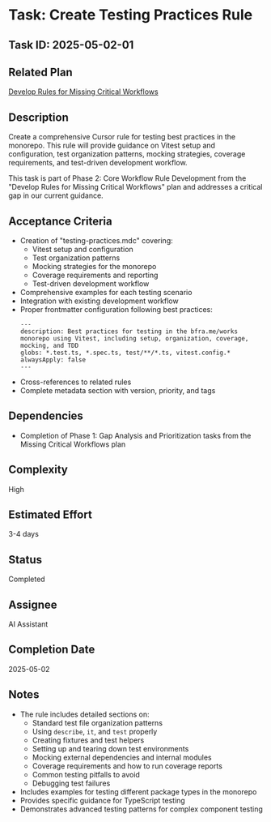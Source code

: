 # Task: Create Testing Practices Rule

## Task ID: 2025-05-02-01

## Related Plan

[Develop Rules for Missing Critical Workflows](../../plans/develop-missing-workflow-rules.md)

## Description

Create a comprehensive Cursor rule for testing best practices in the monorepo. This rule will provide guidance on Vitest setup and configuration, test organization patterns, mocking strategies, coverage requirements, and test-driven development workflow.

This task is part of Phase 2: Core Workflow Rule Development from the "Develop Rules for Missing Critical Workflows" plan and addresses a critical gap in our current guidance.

## Acceptance Criteria

- Creation of "testing-practices.mdc" covering:
  - Vitest setup and configuration
  - Test organization patterns
  - Mocking strategies for the monorepo
  - Coverage requirements and reporting
  - Test-driven development workflow
- Comprehensive examples for each testing scenario
- Integration with existing development workflow
- Proper frontmatter configuration following best practices:
  ```
  ---
  description: Best practices for testing in the bfra.me/works monorepo using Vitest, including setup, organization, coverage, mocking, and TDD
  globs: *.test.ts, *.spec.ts, test/**/*.ts, vitest.config.*
  alwaysApply: false
  ---
  ```
- Cross-references to related rules
- Complete metadata section with version, priority, and tags

## Dependencies

- Completion of Phase 1: Gap Analysis and Prioritization tasks from the Missing Critical Workflows plan

## Complexity

High

## Estimated Effort

3-4 days

## Status

Completed

## Assignee

AI Assistant

## Completion Date

2025-05-02

## Notes

- The rule includes detailed sections on:
  - Standard test file organization patterns
  - Using `describe`, `it`, and `test` properly
  - Creating fixtures and test helpers
  - Setting up and tearing down test environments
  - Mocking external dependencies and internal modules
  - Coverage requirements and how to run coverage reports
  - Common testing pitfalls to avoid
  - Debugging test failures
- Includes examples for testing different package types in the monorepo
- Provides specific guidance for TypeScript testing
- Demonstrates advanced testing patterns for complex component testing
